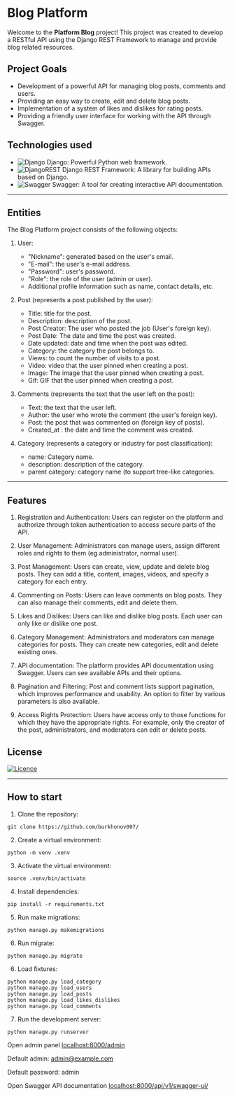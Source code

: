 # Blog Platform


Welcome to the **Platform Blog** project! This project was created to develop a RESTful API using the Django REST Framework to manage and provide blog related resources.


## Project Goals

- Development of a powerful API for managing blog posts, comments and users.
- Providing an easy way to create, edit and delete blog posts.
- Implementation of a system of likes and dislikes for rating posts.
- Providing a friendly user interface for working with the API through Swagger.

## Technologies used

- ![Django](https://img.shields.io/badge/django-%23092E20.svg?style=for-the-badge&logo=django&logoColor=white) Django: Powerful Python web framework.
- ![DjangoREST](https://img.shields.io/badge/DJANGO-REST-ff1709?style=for-the-badge&logo=django&logoColor=white&color=ff1709&labelColor=gray) Django REST Framework: A library for building APIs based on Django.
- ![Swagger](https://img.shields.io/badge/-Swagger-%23Clojure?style=for-the-badge&logo=swagger&logoColor=white) Swagger: A tool for creating interactive API documentation.

---

## Entities

The Blog Platform project consists of the following objects:

1. User:
    - "Nickname": generated based on the user's email.
    - "E-mail": the user's e-mail address.
    - "Password": user's password.
    - "Role": the role of the user (admin or user).
    - Additional profile information such as name, contact details, etc.



2. Post (represents a post published by the user):
    - Title: title for the post.
    - Description: description of the post.
    - Post Creator: The user who posted the job (User's foreign key).
    - Post Date: The date and time the post was created.
    - Date updated: date and time when the post was edited.
    - Category: the category the post belongs to.
    - Views: to count the number of visits to a post.
    - Video: video that the user pinned when creating a post.
    - Image: The image that the user pinned when creating a post.
    - Gif: GIF that the user pinned when creating a post.


3. Comments (represents the text that the user left on the post):
      - Text: the text that the user left.
      - Author: the user who wrote the comment (the user's foreign key).
      - Post: the post that was commented on (foreign key of posts).
      - Created_at : the date and time the comment was created.

4. Category (represents a category or industry for post classification):
    - name: Category name.
    - description: description of the category.
    - parent category: category name (to support tree-like categories.
---

## Features

1) Registration and Authentication: Users can register on the platform and authorize through token authentication to access secure parts of the API.

2) User Management: Administrators can manage users, assign different roles and rights to them (eg administrator, normal user).

3) Post Management: Users can create, view, update and delete blog posts. They can add a title, content, images, videos, and specify a category for each entry.

4) Commenting on Posts: Users can leave comments on blog posts. They can also manage their comments, edit and delete them.

5) Likes and Dislikes: Users can like and dislike blog posts. Each user can only like or dislike one post.

6) Category Management: Administrators and moderators can manage categories for posts. They can create new categories, edit and delete existing ones.

7) API documentation: The platform provides API documentation using Swagger. Users can see available APIs and their options.

8) Pagination and Filtering: Post and comment lists support pagination, which improves performance and usability. An option to filter by various parameters is also available.

9) Access Rights Protection: Users have access only to those functions for which they have the appropriate rights. For example, only the creator of the post, administrators, and moderators can edit or delete posts.

## License

[![Licence](https://img.shields.io/github/license/Ileriayo/markdown-badges?style=for-the-badge)](./LICENSE)

---

## How to start
1) Clone the repository: 
```
git clone https://github.com/burkhonov007/
```
2) Create a virtual environment: 
```
python -m venv .venv
```
3) Activate the virtual environment: 
```
source .venv/bin/activate
```
4) Install dependencies: 
```
pip install -r requirements.txt
```
5) Run make migrations: 
```
python manage.py makemigrations
```
6) Run migrate: 
```
python manage.py migrate
```
6) Load fixtures:
```
python manage.py load_category
python manage.py load_users
python manage.py load_posts
python manage.py load_likes_dislikes
python manage.py load_comments

```
7) Run the development server: 
```
python manage.py runserver
```
Open admin panel [localhost:8000/admin](http://localhost:8000/admin)

Default admin: admin@example.com

Default password: admin

Open Swagger API documentation [localhost:8000/api/v1/swagger-ui/](http://localhost:8000/api/v1/swagger-ui/)


